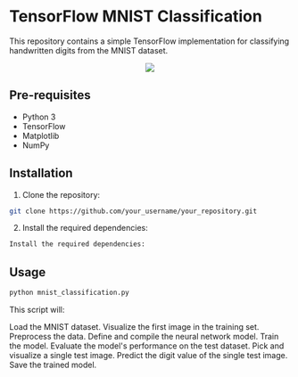 # TensorFlow MNIST Classification

This repository contains a simple TensorFlow implementation for classifying handwritten digits from the MNIST dataset.

<p align="center">
  <img src="https://github.com/malasiaa/mnist_FNN_model/assets/144847430/48821677-f1cc-454e-8837-46f4fc9a4a56">
</p>

## Pre-requisites

- Python 3
- TensorFlow
- Matplotlib
- NumPy

## Installation

1. Clone the repository:

  ```bash
  git clone https://github.com/your_username/your_repository.git
  ```

2. Install the required dependencies:
  ```bash
  Install the required dependencies:
  ```

## Usage

  ```bash
  python mnist_classification.py
  ```
This script will:

Load the MNIST dataset.
Visualize the first image in the training set.
Preprocess the data.
Define and compile the neural network model.
Train the model.
Evaluate the model's performance on the test dataset.
Pick and visualize a single test image.
Predict the digit value of the single test image.
Save the trained model.


